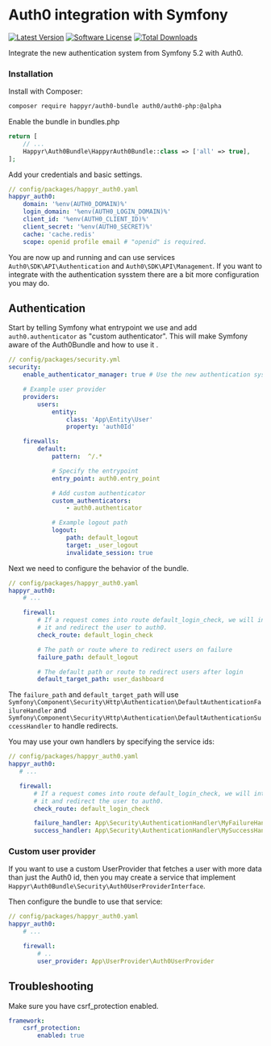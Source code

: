 # Auth0 integration with Symfony

[![Latest Version](https://img.shields.io/github/release/Happyr/auth0-bundle.svg?style=flat-square)](https://github.com/Happyr/auth0-bundle/releases)
[![Software License](https://img.shields.io/badge/license-MIT-brightgreen.svg?style=flat-square)](LICENSE)
[![Total Downloads](https://img.shields.io/packagist/dt/happyr/auth0-bundle.svg?style=flat-square)](https://packagist.org/packages/happyr/auth0-bundle)

Integrate the new authentication system from Symfony 5.2 with Auth0.

### Installation

Install with Composer:

```bash
composer require happyr/auth0-bundle auth0/auth0-php:@alpha
```

Enable the bundle in bundles.php

```php
return [
    // ...
    Happyr\Auth0Bundle\HappyrAuth0Bundle::class => ['all' => true],
];
```

Add your credentials and basic settings.

```yaml
// config/packages/happyr_auth0.yaml
happyr_auth0:
    domain: '%env(AUTH0_DOMAIN)%'
    login_domain: '%env(AUTH0_LOGIN_DOMAIN)%'
    client_id: '%env(AUTH0_CLIENT_ID)%'
    client_secret: '%env(AUTH0_SECRET)%'
    cache: 'cache.redis'
    scope: openid profile email # "openid" is required.
```

You are now up and running and can use services `Auth0\SDK\API\Authentication` and
`Auth0\SDK\API\Management`. If you want to integrate with the authentication sysstem
there are a bit more configuration you may do.

## Authentication

Start by telling Symfony what entrypoint we use and add `auth0.authenticator` as
"custom authenticator". This will make Symfony aware of the Auth0Bundle and how to
use it .

```yaml
// config/packages/security.yml
security:
    enable_authenticator_manager: true # Use the new authentication system

    # Example user provider
    providers:
        users:
            entity:
                class: 'App\Entity\User'
                property: 'auth0Id'

    firewalls:
        default:
            pattern:  ^/.*

            # Specify the entrypoint
            entry_point: auth0.entry_point

            # Add custom authenticator
            custom_authenticators:
                - auth0.authenticator

            # Example logout path
            logout:
                path: default_logout
                target: _user_logout
                invalidate_session: true
```

Next we need to configure the behavior of the bundle.

```yaml
// config/packages/happyr_auth0.yaml
happyr_auth0:
    # ...

    firewall:
        # If a request comes into route default_login_check, we will intercept
        # it and redirect the user to auth0.
        check_route: default_login_check

        # The path or route where to redirect users on failure
        failure_path: default_logout

        # The default path or route to redirect users after login
        default_target_path: user_dashboard
```

The `failure_path` and `default_target_path` will use `Symfony\Component\Security\Http\Authentication\DefaultAuthenticationFailureHandler`
and `Symfony\Component\Security\Http\Authentication\DefaultAuthenticationSuccessHandler`
to handle redirects.

You may use your own handlers by specifying the service ids:

 ```yaml
// config/packages/happyr_auth0.yaml
happyr_auth0:
    # ...

    firewall:
        # If a request comes into route default_login_check, we will intercept
        # it and redirect the user to auth0.
        check_route: default_login_check

        failure_handler: App\Security\AuthenticationHandler\MyFailureHandler
        success_handler: App\Security\AuthenticationHandler\MySuccessHandler
```

### Custom user provider

If you want to use a custom UserProvider that fetches a user with more data than
just the Auth0 id, then you may create a service that implement `Happyr\Auth0Bundle\Security\Auth0UserProviderInterface`.

Then configure the bundle to use that service:

```yaml
// config/packages/happyr_auth0.yaml
happyr_auth0:
    # ...

    firewall:
        # ..
        user_provider: App\UserProvider\Auth0UserProvider
```

## Troubleshooting

Make sure you have csrf_protection enabled.

```yaml
framework:
    csrf_protection:
        enabled: true
```
